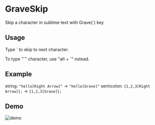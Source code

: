 # GraveSkip
Skip a character in sublime text with Grave(`) key

Usage
---
Type ` to skip to next character.

To type "\`" character, use "alt + \`" nstead.

Example
---
string: `"hello[Right Arrow]"` -> `"hello[Grave]"`
semicolon: `{1,2,3[Right Arrow]};` -> `{1,2,3[Grave]};`

Demo
---
![demo](http://zihao.me/projects/graveskip/demo.gif)